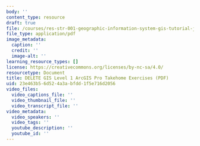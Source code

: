 ```yaml
---
body: ''
content_type: resource
draft: true
file: /courses/res-str-001-geographic-information-system-gis-tutorial-january-iap-2022/mitres_str001iap22_gis_level1_arcgis_pro_takehome_exercise.pdf
file_type: application/pdf
image_metadata:
  caption: ''
  credit: ''
  image-alt: ''
learning_resource_types: []
license: https://creativecommons.org/licenses/by-nc-sa/4.0/
resourcetype: Document
title: DELETE GIS Level 1 ArcGIS Pro Takehome Exercises (PDF)
uid: 23e463b5-6d52-4a3a-bfdd-1f5e716d2056
video_files:
  video_captions_file: ''
  video_thumbnail_file: ''
  video_transcript_file: ''
video_metadata:
  video_speakers: ''
  video_tags: ''
  youtube_description: ''
  youtube_id: ''
---
```

